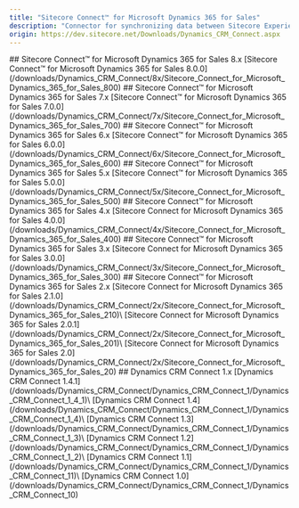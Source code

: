 ```yaml
---
title: "Sitecore Connect™ for Microsoft Dynamics 365 for Sales"
description: "Connector for synchronizing data between Sitecore Experience Platform and Microsoft Dynamics 365 for Sales (and formerly Microsoft Dynamics CRM)."
origin: https://dev.sitecore.net/Downloads/Dynamics_CRM_Connect.aspx
---
```


<Card variant='outlineRaised' px={0} mb={8}>
<CardHeader>
## Sitecore Connect™ for Microsoft Dynamics 365 for Sales 8.x
</CardHeader>
<CardBody>
[Sitecore Connect™ for Microsoft Dynamics 365 for Sales 8.0.0](/downloads/Dynamics_CRM_Connect/8x/Sitecore_Connect_for_Microsoft_Dynamics_365_for_Sales_800)
</CardBody>          
</Card>

<Card variant='outlineRaised' px={0} mb={8}>
<CardHeader>
## Sitecore Connect™ for Microsoft Dynamics 365 for Sales 7.x
</CardHeader>
<CardBody>
[Sitecore Connect™ for Microsoft Dynamics 365 for Sales 7.0.0](/downloads/Dynamics_CRM_Connect/7x/Sitecore_Connect_for_Microsoft_Dynamics_365_for_Sales_700)
</CardBody>          
</Card>

<Card variant='outlineRaised' px={0} mb={8}>
<CardHeader>
## Sitecore Connect™ for Microsoft Dynamics 365 for Sales 6.x
</CardHeader>
<CardBody>
[Sitecore Connect™ for Microsoft Dynamics 365 for Sales 6.0.0](/downloads/Dynamics_CRM_Connect/6x/Sitecore_Connect_for_Microsoft_Dynamics_365_for_Sales_600)
</CardBody>          
</Card>

<Card variant='outlineRaised' px={0} mb={8}>
<CardHeader>
## Sitecore Connect™ for Microsoft Dynamics 365 for Sales 5.x
</CardHeader>
<CardBody>
[Sitecore Connect™ for Microsoft Dynamics 365 for Sales 5.0.0](/downloads/Dynamics_CRM_Connect/5x/Sitecore_Connect_for_Microsoft_Dynamics_365_for_Sales_500)
</CardBody>          
</Card>

<Card variant='outlineRaised' px={0} mb={8}>
<CardHeader>
## Sitecore Connect™ for Microsoft Dynamics 365 for Sales 4.x
</CardHeader>
<CardBody>
[Sitecore Connect for Microsoft Dynamics 365 for Sales 4.0.0](/downloads/Dynamics_CRM_Connect/4x/Sitecore_Connect_for_Microsoft_Dynamics_365_for_Sales_400)
</CardBody>          
</Card>

<Card variant='outlineRaised' px={0} mb={8}>
<CardHeader>
## Sitecore Connect™ for Microsoft Dynamics 365 for Sales 3.x
</CardHeader>
<CardBody>
[Sitecore Connect for Microsoft Dynamics 365 for Sales 3.0.0](/downloads/Dynamics_CRM_Connect/3x/Sitecore_Connect_for_Microsoft_Dynamics_365_for_Sales_300)
</CardBody>          
</Card>

<Card variant='outlineRaised' px={0} mb={8}>
<CardHeader>
## Sitecore Connect™ for Microsoft Dynamics 365 for Sales 2.x
</CardHeader>
<CardBody>
[Sitecore Connect for Microsoft Dynamics 365 for Sales 2.1.0](/downloads/Dynamics_CRM_Connect/2x/Sitecore_Connect_for_Microsoft_Dynamics_365_for_Sales_210)\
[Sitecore Connect for Microsoft Dynamics 365 for Sales 2.0.1](/downloads/Dynamics_CRM_Connect/2x/Sitecore_Connect_for_Microsoft_Dynamics_365_for_Sales_201)\
[Sitecore Connect for Microsoft Dynamics 365 for Sales 2.0](/downloads/Dynamics_CRM_Connect/2x/Sitecore_Connect_for_Microsoft_Dynamics_365_for_Sales_20)
</CardBody>          
</Card>

<Card variant='outlineRaised' px={0} mb={8}>
<CardHeader>
## Dynamics CRM Connect 1.x
</CardHeader>
<CardBody>
[Dynamics CRM Connect 1.4.1](/downloads/Dynamics_CRM_Connect/Dynamics_CRM_Connect_1/Dynamics_CRM_Connect_1_4_1)\
[Dynamics CRM Connect 1.4](/downloads/Dynamics_CRM_Connect/Dynamics_CRM_Connect_1/Dynamics_CRM_Connect_1_4)\
[Dynamics CRM Connect 1.3](/downloads/Dynamics_CRM_Connect/Dynamics_CRM_Connect_1/Dynamics_CRM_Connect_1_3)\
[Dynamics CRM Connect 1.2](/downloads/Dynamics_CRM_Connect/Dynamics_CRM_Connect_1/Dynamics_CRM_Connect_1_2)\
[Dynamics CRM Connect 1.1](/downloads/Dynamics_CRM_Connect/Dynamics_CRM_Connect_1/Dynamics_CRM_Connect_11)\
[Dynamics CRM Connect 1.0](/downloads/Dynamics_CRM_Connect/Dynamics_CRM_Connect_1/Dynamics_CRM_Connect_10)
</CardBody>          
</Card>